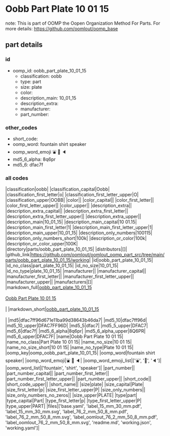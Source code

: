# Oobb Part Plate 10 01 15  

note: This is part of OOMP the Oopen Organization Method For Parts. For more details: https://github.com/oomlout/oomp_base

##  part details





### id
* oomp_id: oobb_part_plate_10_01_15
  * classification: oobb
  * type: part
  * size: plate
  * color: 
  * description_main: 10_01_15
  * description_extra: 
  * manufacturer: 
  * part_number: 

### other_codes
* short_code: 
* oomp_word: fountain shirt speaker
* oomp_word_emoji :fountain: :shirt: :speaker:
* md5_6_alpha: 8q6pr
* md5_6: dfac7f

### all codes 
|classification|oobb|
|classification_capital|Oobb|
|classification_first_letter|o|
|classification_first_letter_upper|O|
|classification_upper|OOBB|
|color||
|color_capital||
|color_first_letter||
|color_first_letter_upper||
|color_upper||
|description_extra||
|description_extra_capital||
|description_extra_first_letter||
|description_extra_first_letter_upper||
|description_extra_upper||
|description_main|10_01_15|
|description_main_capital|10 01.15|
|description_main_first_letter|1|
|description_main_first_letter_upper|1|
|description_main_upper|10_01_15|
|description_only_numbers|100115|
|description_only_numbers_short|100k|
|description_or_color|100k|
|description_or_color_upper|100K|
|directory|parts/oobb_part_plate_10_01_15|
|distributors|[]|
|github_link|https://github.com/oomlout/oomlout_oomp_part_src/tree/main/parts/oobb_part_plate_10_01_15/working|
|id|oobb_part_plate_10_01_15|
|id_no_class|part_plate_10_01_15|
|id_no_size|10_01_15|
|id_no_type|plate_10_01_15|
|manufacturer||
|manufacturer_capital||
|manufacturer_first_letter||
|manufacturer_first_letter_upper||
|manufacturer_upper||
|manufacturers|[]|
|markdown_full|[oobb_part_plate_10_01_15](https://github.com/oomlout/oomlout_oomp_part_src/tree/main/parts/oobb_part_plate_10_01_15/working)<br>[](https://github.com/oomlout/oomlout_oomp_part_src/tree/main/parts/oobb_part_plate_10_01_15/working)<br>[Oobb Part Plate 10 01 15](https://github.com/oomlout/oomlout_oomp_part_src/tree/main/parts/oobb_part_plate_10_01_15/working)<br><br>|
|markdown_short|[oobb_part_plate_10_01_15](https://github.com/oomlout/oomlout_oomp_part_src/tree/main/parts/oobb_part_plate_10_01_15/working)<br><br>|
|md5|dfac7ff96d671e11ba99d38643b46da7|
|md5_10|dfac7ff96d|
|md5_10_upper|DFAC7FF96D|
|md5_5|dfac7|
|md5_5_upper|DFAC7|
|md5_6|dfac7f|
|md5_6_alpha|8q6pr|
|md5_6_alpha_upper|8Q6PR|
|md5_6_upper|DFAC7F|
|name|Oobb Part Plate 10 01 15|
|name_no_class|Part Plate 10 01 15|
|name_no_size|10 01 15|
|name_no_size_short|10 01 15|
|name_no_type|Plate 10 01 15|
|oomp_key|oomp_oobb_part_plate_10_01_15|
|oomp_word|fountain shirt speaker|
|oomp_word_emoji|:fountain: :shirt: :speaker:|
|oomp_word_emoji_list|[':fountain:', ':shirt:', ':speaker:']|
|oomp_word_list|['fountain', 'shirt', 'speaker']|
|part_number||
|part_number_capital||
|part_number_first_letter||
|part_number_first_letter_upper||
|part_number_upper||
|short_code||
|short_code_upper||
|short_name||
|size|plate|
|size_capital|Plate|
|size_first_letter|p|
|size_first_letter_upper|P|
|size_only_numbers||
|size_only_numbers_no_zeros||
|size_upper|PLATE|
|type|part|
|type_capital|Part|
|type_first_letter|p|
|type_first_letter_upper|P|
|type_upper|PART|
|files|['base.yaml', 'label_15_mm_30_mm.pdf', 'label_15_mm_30_mm.svg', 'label_76_2_mm_50_8_mm.pdf', 'label_76_2_mm_50_8_mm.svg', 'label_oomlout_76_2_mm_50_8_mm.pdf', 'label_oomlout_76_2_mm_50_8_mm.svg', 'readme.md', 'working.json', 'working.yaml']|
